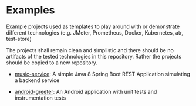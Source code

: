 # Examples
Example projects used as templates to play around with or demonstrate different technologies (e.g. JMeter, Prometheus, Docker, Kubernetes, atr, test-store)

The projects shall remain clean and simplistic and there should be no artifacts of the tested technologies in this repository.
Rather the projects should be copied to a new repository.


* [music-service](https://github.com/ybonjour/examples/tree/master/music-service): A simple Java 8 Spring Boot REST Application simulating a backend service

* [android-greeter](https://github.com/ybonjour/examples/tree/master/music-service): An Android application with unit tests and instrumentation tests
